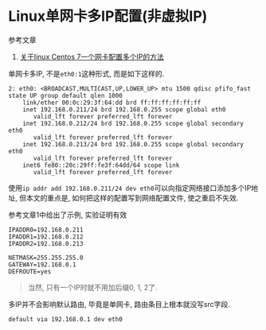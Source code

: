 # Linux单网卡多IP配置(非虚拟IP)

参考文章

1. [关于linux Centos 7一个网卡配置多个IP的方法](https://www.cnblogs.com/5201351/p/4937953.html)

单网卡多IP, 不是`eth0:1`这种形式, 而是如下这样的.

```
2: eth0: <BROADCAST,MULTICAST,UP,LOWER_UP> mtu 1500 qdisc pfifo_fast state UP group default qlen 1000
    link/ether 00:0c:29:3f:64:dd brd ff:ff:ff:ff:ff:ff
    inet 192.168.0.211/24 brd 192.168.0.255 scope global eth0
       valid_lft forever preferred_lft forever
    inet 192.168.0.212/24 brd 192.168.0.255 scope global secondary eth0
       valid_lft forever preferred_lft forever
    inet 192.168.0.213/24 brd 192.168.0.255 scope global secondary eth0
       valid_lft forever preferred_lft forever
    inet6 fe80::20c:29ff:fe3f:64dd/64 scope link
       valid_lft forever preferred_lft forever
```

使用`ip addr add 192.168.0.211/24 dev eth0`可以向指定网络接口添加多个IP地址, 但本文的重点是, 如何把这样的配置写到网络配置文件, 使之重启不失效.

参考文章1中给出了示例, 实验证明有效

```
IPADDR0=192.168.0.211
IPADDR1=192.168.0.212
IPADDR2=192.168.0.213

NETMASK=255.255.255.0
GATEWAY=192.168.0.1
DEFROUTE=yes
```

> 当然, 只有一个IP时就不用加后缀0, 1, 2了.

多IP并不会影响默认路由, 毕竟是单网卡, 路由条目上根本就没写src字段.

```
default via 192.168.0.1 dev eth0
```